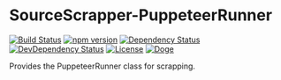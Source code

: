 # SourceScrapper-PuppeteerRunner

[![Build Status](https://travis-ci.org/OpenByteDev/SourceScrapper.svg?branch=master)](https://travis-ci.org/OpenByteDev/SourceScrapper)
[![npm version](https://badge.fury.io/js/sourcescrapper-puppeteer-runner.svg)](https://www.npmjs.com/package/sourcescrapper-puppeteer-runner)
[![Dependency Status](https://david-dm.org/OpenByteDev/sourcescrapper-puppeteer-runner/status.svg)](https://david-dm.org/OpenByteDev/sourcescrapper-puppeteer-runner)
[![DevDependency Status](https://david-dm.org/OpenByteDev/sourcescrapper-puppeteer-runner/dev-status.svg)](https://david-dm.org/OpenByteDev/sourcescrapper-puppeteer-runner?type=dev)
[![License](https://img.shields.io/github/license/mashape/apistatus.svg)](https://opensource.org/licenses/MIT)
[![Doge](https://img.shields.io/badge/doge-wow-yellow.svg)]()

Provides the PuppeteerRunner class for scrapping.